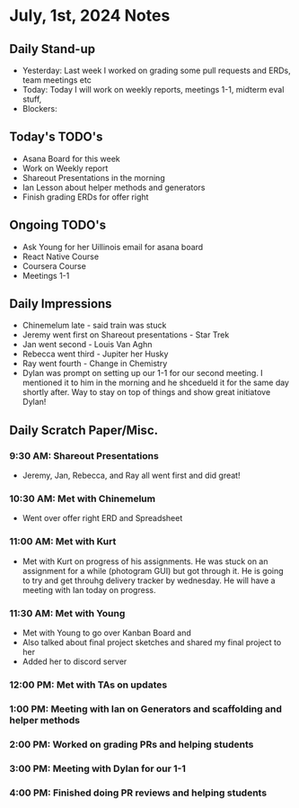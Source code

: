 # July, 1st, 2024 Notes



## Daily Stand-up

* Yesterday: Last week I worked on grading some pull requests and ERDs, team meetings etc
* Today: Today I will work on weekly reports, meetings 1-1, midterm eval stuff, 
* Blockers:

## Today's TODO's
* Asana Board for this week 
* Work on Weekly report
* Shareout Presentations in the morning
* Ian Lesson about helper methods and generators
* Finish grading ERDs for offer right 


## Ongoing TODO's
* Ask Young for her Uillinois email for asana board 
* React Native Course
* Coursera Course
* Meetings 1-1 



## Daily Impressions
* Chinemelum late - said train was stuck
* Jeremy went first on Shareout presentations - Star Trek
* Jan went second - Louis Van Aghn
* Rebecca went third - Jupiter her Husky 
* Ray went fourth - Change in Chemistry 
* Dylan was prompt on setting up our 1-1 for our second meeting. I mentioned it to him in the morning and he shcedueld it for the same day shortly after. Way to stay on top of things and show great initiatove Dylan!






## Daily Scratch Paper/Misc. 
### 9:30 AM: Shareout Presentations 
* Jeremy, Jan, Rebecca, and Ray all went first and did great!

### 10:30 AM: Met with Chinemelum
* Went over offer right ERD and Spreadsheet

### 11:00 AM: Met with Kurt
* Met with Kurt on progress of his assignments. He was stuck on an assignment for a while (photogram GUI) but got through it. He is going to try and get throuhg delivery tracker by wednesday. He will have a meeting with Ian today on progress. 

### 11:30 AM: Met with Young
* Met with Young to go over Kanban Board and
* Also talked about final project sketches and shared my final project to her
* Added her to discord server

### 12:00 PM: Met with TAs on updates

### 1:00 PM: Meeting with Ian on Generators and scaffolding and helper methods

### 2:00 PM: Worked on grading PRs and helping students

### 3:00 PM: Meeting with Dylan for our 1-1

### 4:00 PM: Finished doing PR reviews and helping students 